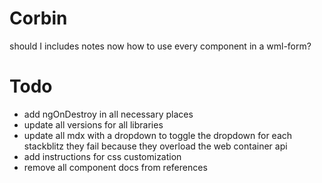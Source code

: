 # Corbin

should I includes notes now how to use every component in a wml-form?

# Todo

* add ngOnDestroy in all necessary places
* update all versions for all libraries
* update all mdx with a dropdown to toggle the dropdown for each stackblitz they fail because they overload the web container api
* add instructions for css customization
* remove all component docs from references
